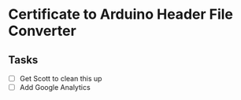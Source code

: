 # Certificate to Arduino Header File Converter

## Tasks

- [ ] Get Scott to clean this up
- [ ] Add Google Analytics
